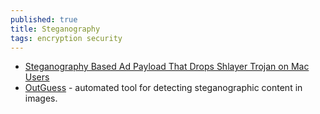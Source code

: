 ```yaml
---
published: true
title: Steganography
tags: encryption security
---
```

- [	Steganography Based Ad Payload That Drops Shlayer Trojan on Mac Users](https://news.ycombinator.com/item?id=18989851) 
- [OutGuess](http://web.archive.org/web/20150415220609/http://www.outguess.org/download.php) - automated tool for detecting steganographic content in images.
